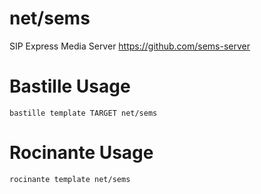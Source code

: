 # net/sems
SIP Express Media Server
https://github.com/sems-server

# Bastille Usage
```shell
bastille template TARGET net/sems
```

# Rocinante Usage
```shell
rocinante template net/sems
```
